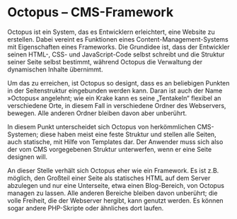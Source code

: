 # Octopus – CMS-Framework

Octopus ist ein System, das es Entwicklern erleichtert, eine Website zu erstellen. Dabei vereint es
Funktionen eines Content-Management-Systems mit Eigenschaften eines Frameworks. Die Grundidee ist,
dass der Entwickler seinen HTML-, CSS- und JavaScript-Code selbst schreibt und die Struktur seiner
Seite selbst bestimmt, während Octopus die Verwaltung der dynamischen Inhalte übernimmt.

Um das zu erreichen, ist Octopus so designt, dass es an beliebigen Punkten in der Seitenstruktur
eingebunden werden kann. Daran ist auch der Name »Octopus« angelehnt; wie ein Krake kann es seine
„Tentakeln“ flexibel an verschiedene Orte, in diesem Fall in verschiedene Ordner des Webservers,
bewegen. Alle anderen Ordner bleiben davon aber unberührt.

In diesem Punkt unterscheidet sich Octopus von herkömmlichen CMS-Systemen; diese haben meist eine
feste Struktur und stellen alle Seiten, auch statische, mit Hilfe von Templates dar. Der Anwender
muss sich also der vom CMS vorgegebenen Struktur unterwerfen, wenn er eine Seite designen will.

An dieser Stelle verhält sich Octopus eher wie ein Framework. Es ist z.B. möglich, den Großteil
einer Seite als statisches HTML auf dem Server abzulegen und nur eine Unterseite, etwa einen
Blog-Bereich, von Octopus managen zu lassen. Alle anderen Bereiche bleiben davon unberührt; die
volle Freiheit, die der Webserver hergibt, kann genutzt werden. Es können sogar andere PHP-Skripte
oder ähnliches dort laufen.
